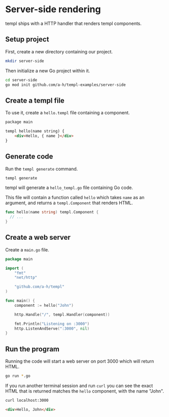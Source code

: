 # Server-side rendering

templ ships with a HTTP handler that renders templ components.

## Setup project

First, create a new directory containing our project.

```sh
mkdir server-side
```

Then initialize a new Go project within it.

```sh
cd server-side
go mod init github.com/a-h/templ-examples/server-side
```

## Create a templ file

To use it, create a `hello.templ` file containing a component.

```html
package main

templ hello(name string) {
	<div>Hello, { name }</div>
}
```

## Generate code

Run the `templ generate` command.

```sh
templ generate
```

templ will generate a `hello_templ.go` file containing Go code.

This file will contain a function called `hello` which takes `name` as an argument, and returns a `templ.Component` that renders HTML.

```go
func hello(name string) templ.Component {
  // ...
}
```

## Create a web server

Create a `main.go` file.

```go
package main

import (
	"fmt"
	"net/http"

	"github.com/a-h/templ"
)

func main() {
	component := hello("John")

	http.Handle("/", templ.Handler(component))

	fmt.Println("Listening on :3000")
	http.ListenAndServe(":3000", nil)
}
```

## Run the program

Running the code will start a web server on port 3000 which will return HTML.

```sh
go run *.go
```

If you run another terminal session and run `curl` you can see the exact HTML that is returned matches the `hello` component, with the name "John".

```sh
curl localhost:3000
```

```html
<div>Hello, John</div>
```
